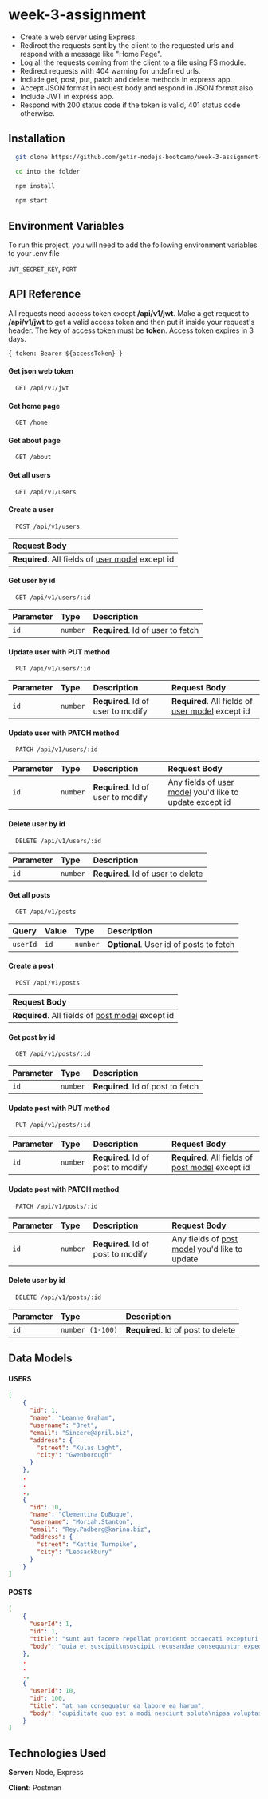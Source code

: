 
# week-3-assignment

* Create a web server using Express.
* Redirect the requests sent by the client to the requested urls and respond with a message like "Home Page".
* Log all the requests coming from the client to a file using FS module.
* Redirect requests with 404 warning for undefined urls.
* Include get, post, put, patch and delete methods in express app.
* Accept JSON format in request body and respond in JSON format also.
* Include JWT in express app.
* Respond with 200 status code if the token is valid, 401 status code otherwise.


## Installation 

```bash
  git clone https://github.com/getir-nodejs-bootcamp/week-3-assignment-yavuzakin.git

  cd into the folder

  npm install
  
  npm start
```
    
## Environment Variables

To run this project, you will need to add the following environment variables to your .env file


`JWT_SECRET_KEY`, `PORT`

  ## API Reference

All requests need access token except **/api/v1/jwt**. Make a get request to **/api/v1/jwt** to 
get a valid access token and then put it inside your request's header. The key of access token must be **token**. 
Access token expires in 3 days.

```
{ token: Bearer ${accessToken} }
```
#### Get json web token

```
  GET /api/v1/jwt
```

#### Get home page

```
  GET /home
```

#### Get about page

```
  GET /about
```

#### Get all users

```
  GET /api/v1/users
```

#### Create a user

```
  POST /api/v1/users
```
| Request Body |
| :-------- |
| **Required**. All fields of [user model](#models) except id|

#### Get user by id

```
  GET /api/v1/users/:id
```

| Parameter | Type     | Description                       |
| :-------- | :------- | :-------------------------------- |
| `id`      | `number` | **Required**. Id of user to fetch |

#### Update user with PUT method

```
  PUT /api/v1/users/:id
```

| Parameter | Type     | Description                       | Request Body |
| :-------- | :------- | :-------------------------------- | :------------ |
| `id`      | `number` | **Required**. Id of user to modify | **Required**. All fields of [user model](#models) except id |

#### Update user with PATCH method

```
  PATCH /api/v1/users/:id
```

| Parameter | Type     | Description                       | Request Body |
| :-------- | :------- | :-------------------------------- | :----------- |
| `id`      | `number` | **Required**. Id of user to modify | Any fields of [user model](#models) you'd like to update except id |

#### Delete user by id

```
  DELETE /api/v1/users/:id
```

| Parameter | Type     | Description                       |
| :-------- | :------- | :-------------------------------- |
| `id`      | `number` | **Required**. Id of user to delete |

#### Get all posts

```
  GET /api/v1/posts
```
| Query    | Value     | Type     | Description                  |
| :------- | :-------- | :------- | :-------------------------------- |
| `userId` | `id`      | `number` | **Optional**. User id of posts to fetch |

#### Create a post

```
  POST /api/v1/posts
```
| Request Body |
| :-------- |
| **Required**. All fields of [post model](#models) except id|

#### Get post by id

```
  GET /api/v1/posts/:id
```

| Parameter | Type     | Description                       |
| :-------- | :------- | :-------------------------------- |
| `id`      | `number` | **Required**. Id of post to fetch |

#### Update post with PUT method

```
  PUT /api/v1/posts/:id
```

| Parameter | Type     | Description                       | Request Body |
| :-------- | :------- | :-------------------------------- | :----------- |
| `id`      | `number` | **Required**. Id of post to modify | **Required**. All fields of [post model](#models) except id|

#### Update post with PATCH method

```
  PATCH /api/v1/posts/:id
```

| Parameter | Type     | Description                       | Request Body |
| :-------- | :------- | :-------------------------------- | :----------- |
| `id`      | `number` | **Required**. Id of post to modify | Any fields of [post model](#models) you'd like to update |

#### Delete user by id

```
  DELETE /api/v1/posts/:id
```

| Parameter | Type     | Description                       |
| :-------- | :------- | :-------------------------------- |
| `id`      | `number (1-100)` | **Required**. Id of post to delete |

  
## Data Models
#### USERS
```json
[
    {
      "id": 1,
      "name": "Leanne Graham",
      "username": "Bret",
      "email": "Sincere@april.biz",
      "address": {
        "street": "Kulas Light",
        "city": "Gwenborough"
      }
    },
    .
    .
    .,
    {
      "id": 10,
      "name": "Clementina DuBuque",
      "username": "Moriah.Stanton",
      "email": "Rey.Padberg@karina.biz",
      "address": {
        "street": "Kattie Turnpike",
        "city": "Lebsackbury"
      }
    }
]
```
#### POSTS
```json
[
    {
      "userId": 1,
      "id": 1,
      "title": "sunt aut facere repellat provident occaecati excepturi optio reprehenderit",
      "body": "quia et suscipit\nsuscipit recusandae consequuntur expedita et cum\nrepreh..."
    },
    .
    .
    .,
    {
      "userId": 10,
      "id": 100,
      "title": "at nam consequatur ea labore ea harum",
      "body": "cupiditate quo est a modi nesciunt soluta\nipsa voluptas error itaque ..."
    }
]
```

  
## Technologies Used

**Server:** Node, Express

**Client:** Postman

  